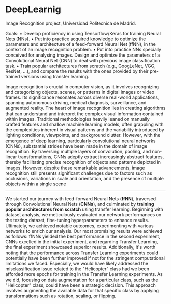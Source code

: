 # DeepLearnig
Image Recognition project, Universidad Politecnica de Madrid.

Goals:
• Develop proficiency in using Tensorflow/Keras for training Neural Nets (NNs).
• Put into practice acquired knowledge to optimize the parameters and architecture of a feed-forward Neural Net (ffNN), in the context of an image recognition problem.
• Put into practice NNs specially conceived for analysing images. Design and optimize the parameters of a Convolutional Neural Net (CNN) to deal with previous image classification task.
• Train popular architectures from scratch (e.g., GoogLeNet, VGG, ResNet, ...), and compare the results with the ones provided by their pre-trained versions using transfer learning.

Image recognition is crucial in computer vision, as it involves recognizing and categorizing
objects, scenes, or patterns in digital images or video frames. Its significance resonates
across diverse real-world applications, spanning autonomous driving, medical diagnosis,
surveillance, and augmented reality.
The heart of image recognition lies in creating algorithms that can understand and interpret
the complex visual information contained within images. Traditional methodologies heavily
leaned on manually crafted features and shallow machine learning models, often grappling
with the complexities inherent in visual patterns and the variability introduced by lighting
conditions, viewpoints, and background clutter.
However, with the emergence of deep learning, particularly convolutional neural networks
(CNNs), substantial strides have been made in the domain of image recognition. By
traversing multiple layers of convolution, pooling, and non-linear transformations, CNNs
adeptly extract increasingly abstract features, thereby facilitating precise recognition of
objects and patterns depicted in images.
However, despite these remarkable advancements, image recognition still presents
significant challenges due to factors such as occlusions, variations in scale and orientation,
and the presence of multiple objects within a single scene

------------------
We started our journey with feed-forward Neural Nets (**ffNN**), traversed through
Convolutional Neural Nets (**CNNs**), and culminated by **training popular architectures from
scratch** using transfer learning. Beginning with dataset analysis, we meticulously evaluated
our network performances on the testing dataset, fine-tuning hyperparameters to enhance
results. Ultimately, we achieved notable outcomes, experimenting with various networks to
enrich our analysis.
Our most promising results were achieved as follows: ffNNs yielded the best performance in
the second experiment, CNNs excelled in the initial experiment, and regarding Transfer
Learning, the final experiment showcased superior results. Additionally, it's worth noting that
the performance across Transfer Learning experiments could potentially have been further
improved if not for the stringent computational limitations we faced. Especially, we would
have likely addressed the misclassification issue related to the "Helicopter" class had we
been afforded more epochs for training in the Transfer Learning experiments. As we did,
focusing on data augmentation for a particular class, such as the "Helicopter" class, could
have been a strategic decision. This approach involves augmenting the available data for
that specific class by applying transformations such as rotation, scaling, or flipping.
